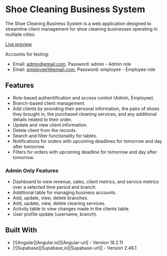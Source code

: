 # Shoe Cleaning Business System

The Shoe Cleaning Business System is a web application designed to streamline client management for shoe cleaning businesses operating in multiple cities.

[Live preview](https://dobirceanumihai.github.io/shoe-cleaning-business-system/#/login)

Accounts for testing:

* Email: admin@email.com, Password: admin  -  Admin role
* Email: employee1@email.com, Password: employee  -  Employee role

## Features

* Role-based authentification and access control (Admin, Employee).
* Branch-based client management.
* Add clients by providing their personal information, the pairs of shoes they brought in, the purchased cleaning services, and any additional details related to their order.
* Update and view client information.
* Delete client from the records.
* Search and filter functionality for tables.
* Notifications for orders with upcoming deadlines for tomorrow and day after tomorrow.
* Filters for orders with upcoming deadline for tomorrow and day after tomorrow.

### Admin Only Features

* Dashboard to view revenue, sales, client metrics, and service metrics over a selected time period and branch.
* Additional table for managing business accounts.
* Add, update, view, delete branches.
* Add, update, view, delete cleaning services.
* Activity table to view changes made in the clients table.
* User profile update (username, branch).

## Built With

* [![Angular][Angular.io]][Angular-url] - Version 18.2.11
* [![Supabase][Supabase,io][Supabase-url]] - Version 2.46.1

